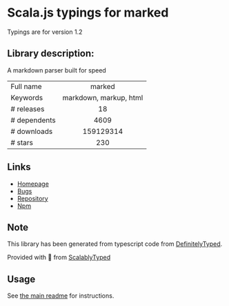 
# Scala.js typings for marked

Typings are for version 1.2

## Library description:
A markdown parser built for speed

|                    |                 |
| ------------------ | :-------------: |
| Full name          | marked |
| Keywords           | markdown, markup, html |
| # releases         | 18 |
| # dependents       | 4609 |
| # downloads        | 159129314 |
| # stars            | 230 |

## Links
- [Homepage](https://marked.js.org)
- [Bugs](http://github.com/markedjs/marked/issues)
- [Repository](https://github.com/markedjs/marked)
- [Npm](https://www.npmjs.com/package/marked)
    


## Note
This library has been generated from typescript code from [DefinitelyTyped](https://definitelytyped.org).

Provided with :purple_heart: from [ScalablyTyped](https://github.com/oyvindberg/ScalablyTyped)

## Usage
See [the main readme](../../readme.md) for instructions.


